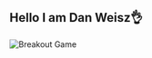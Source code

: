 ## Hello I am Dan Weisz👌

<picture>
  <source
    media="(prefers-color-scheme: dark)"
    srcset="https://github.com/danredred/danredred/images/breakout-dark.svg"
  />
  <source
    media="(prefers-color-scheme: light)"
    srcset="https://github.com/danredred/danredred/images/breakout-light.svg"
  />
  <img alt="Breakout Game" src="https://github.com/danredred/danredred/images/breakout-light.svg" />
</picture>
